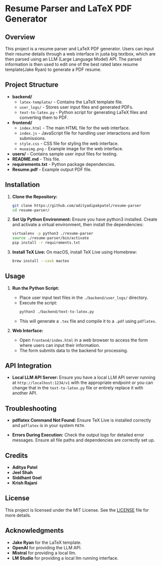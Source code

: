 # Resume Parser and LaTeX PDF Generator

## Overview

This project is a resume parser and LaTeX PDF generator. Users can input their resume details through a web interface in justa big textbox, which are then parsed using an LLM (Large Language Model) API. The parsed information is then used to edit one of the best rated latex resume template(Jake Ryan) to generate a PDF resume.

## Project Structure

- **backend/**
  - `latex-template/` - Contains the LaTeX template file.
  - `user_logs/` - Stores user input files and generated PDFs.
  - `text-to-latex.py` - Python script for generating LaTeX files and converting them to PDF.
- **frontend/**
  - `index.html` - The main HTML file for the web interface.
  - `index.js` - JavaScript file for handling user interactions and form submissions.
  - `style.css` - CSS file for styling the web interface.
  - `muoaimg.png` - Example image for the web interface.
- **users/** - Contains sample user input files for testing.
- **README.md** - This file.
- **requirements.txt** - Python package dependencies.
- **Resume.pdf** - Example output PDF file.

## Installation

1. **Clone the Repository:**
   ```bash
   git clone https://github.com/adityadipakpatel/resume-parser
   cd resume-parser/
   ```

2. **Set Up Python Environment:**
   Ensure you have python3 installed. Create and activate a virtual environment, then install the dependencies:
   ```bash
   virtualenv -p python3 ./resume-parser 
   source ./resume-parser/bin/activate
   pip install -r requirements.txt
   ```

3. **Install TeX Live:**
   On macOS, install TeX Live using Homebrew:
   ```bash
   brew install --cask mactex
   ```

## Usage

1. **Run the Python Script:**
   - Place user input text files in the `./backend/user_logs/` directory.
   - Execute the script:
     ```bash
     python3 ./backend/text-to-latex.py
     ```
   - This will generate a `.tex` file and compile it to a `.pdf` using `pdflatex`.

2. **Web Interface:**
   - Open `frontend/index.html` in a web browser to access the form where users can input their information.
   - The form submits data to the backend for processing.

## API Integration

- **Local LLM API Server:**
  Ensure you have a local LLM API server running at `http://localhost:1234/v1` with the appropriate endpoint or you can change that in the `text-to-latex.py` file or entirely replace it with another API.

## Troubleshooting

- **pdflatex Command Not Found:**
  Ensure TeX Live is installed correctly and `pdflatex` is in your system `PATH`.

- **Errors During Execution:**
  Check the output logs for detailed error messages. Ensure all file paths and dependencies are correctly set up.

## Credits

- **Aditya Patel** 
- **Jeel Shah**
- **Siddhant Goel**
- **Krish Rajani**

## License

This project is licensed under the MIT License. See the [LICENSE](LICENSE) file for more details.

## Acknowledgments

- **Jake Ryan** for the LaTeX template.
- **OpenAI** for providing the LLM API.
- **Mistral** for providing a local llm.
- **LM Studio** for providing a local llm running interface.
